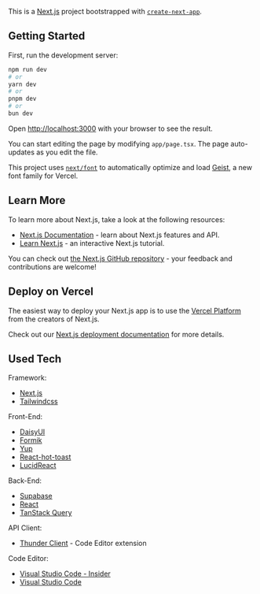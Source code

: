 This is a [Next.js](https://nextjs.org) project bootstrapped with [`create-next-app`](https://nextjs.org/docs/app/api-reference/cli/create-next-app).

## Getting Started

First, run the development server:

```bash
npm run dev
# or
yarn dev
# or
pnpm dev
# or
bun dev
```

Open [http://localhost:3000](http://localhost:3000) with your browser to see the result.

You can start editing the page by modifying `app/page.tsx`. The page auto-updates as you edit the file.

This project uses [`next/font`](https://nextjs.org/docs/app/building-your-application/optimizing/fonts) to automatically optimize and load [Geist](https://vercel.com/font), a new font family for Vercel.

## Learn More

To learn more about Next.js, take a look at the following resources:

- [Next.js Documentation](https://nextjs.org/docs) - learn about Next.js features and API.
- [Learn Next.js](https://nextjs.org/learn) - an interactive Next.js tutorial.

You can check out [the Next.js GitHub repository](https://github.com/vercel/next.js) - your feedback and contributions are welcome!

## Deploy on Vercel

The easiest way to deploy your Next.js app is to use the [Vercel Platform](https://vercel.com/new?utm_medium=default-template&filter=next.js&utm_source=create-next-app&utm_campaign=create-next-app-readme) from the creators of Next.js.

Check out our [Next.js deployment documentation](https://nextjs.org/docs/app/building-your-application/deploying) for more details.

## Used Tech

Framework:
- [Next.js](https://nextjs.org/)
- [Tailwindcss](https://tailwindcss.com/)
        
Front-End:
- [DaisyUI](https://daisyui.com/)
- [Formik](https://formik.org/docs/overview)
- [Yup](https://www.npmjs.com/package/yup)
- [React-hot-toast](https://react-hot-toast.com/)
- [LucidReact](https://lucide.dev/guide/packages/lucide-react)

Back-End:
- [Supabase](https://supabase.com/)
- [React](https://react.dev/)
- [TanStack Query](https://tanstack.com/query/latest/docs/framework/react/overview)

API Client:
- [Thunder Client](https://docs.thunderclient.com/) - Code Editor extension

Code Editor:
- [Visual Studio Code - Insider](https://code.visualstudio.com/insiders/)
- [Visual Studio Code](https://code.visualstudio.com/)
    
